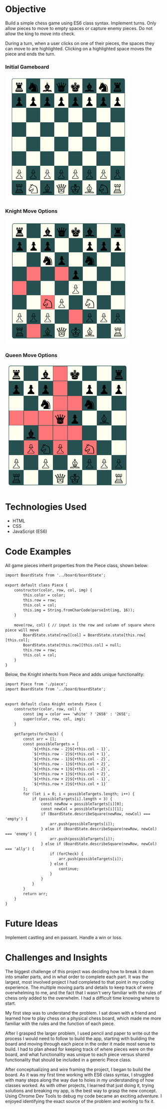 # Objective

Build a simple chess game using ES6 class syntax. Implement turns. Only allow pieces to move to empty spaces or capture enemy pieces. Do not allow the king to move into check.

During a turn, when a user clicks on one of their pieces, the spaces they can move to are highlighted. Clicking on a highlighted space moves the piece and ends the turn.

### Initial Gameboard
<!-- ![initial game board](./readme-images/main.png) -->
<img alt="initial-gameboard" src="./readme-images/main.png" width="400" height="400">

### Knight Move Options
<!-- ![knight](./readme-images/knight.png) -->
<img alt="knight" src="./readme-images/knight.png" width="400" height="400">


### Queen Move Options
<!-- ![queen](./readme-images/queen.png) -->
<img alt="queen" src="./readme-images/queen.png" width="400" height="400">


# Technologies Used
* HTML
* CSS
* JavaScript (ES6)

# Code Examples

All game pieces inherit properties from the Piece class, shown below:

```
import BoardState from '../board/boardState';

export default class Piece {
	constructor(color, row, col, img) {
		this.color = color;
		this.row = row;
		this.col = col;
		this.img = String.fromCharCode(parseInt(img, 16));
	}

	move(row, col) { // input is the row and column of square where piece will move
		BoardState.state[row][col] = BoardState.state[this.row][this.col];
		BoardState.state[this.row][this.col] = null;
		this.row = row;
		this.col = col;
	}
}
```

Below, the Knight inherits from Piece and adds unique functionality:

```
import Piece from './piece';
import BoardState from '../board/boardState';


export default class Knight extends Piece {
	constructor(color, row, col) {
		const img = color === 'white' ? '2658' : '265E';
		super(color, row, col, img);
	}

	getTargets(forCheck) {
		const arr = [];
		const possibleTargets = [
			`${+this.row - 2}${+this.col - 1}`,
			`${+this.row - 2}${+this.col + 1}`,
			`${+this.row - 1}${+this.col - 2}`,
			`${+this.row - 1}${+this.col + 2}`,
			`${+this.row + 1}${+this.col - 2}`,
			`${+this.row + 1}${+this.col + 2}`,
			`${+this.row + 2}${+this.col - 1}`,
			`${+this.row + 2}${+this.col + 1}`
		];
		for (let i = 0; i < possibleTargets.length; i++) {
			if (possibleTargets[i].length < 3) {
				const newRow = possibleTargets[i][0];
				const newCol = possibleTargets[i][1];
				if (BoardState.describeSquare(newRow, newCol) === 'empty') {
					arr.push(possibleTargets[i]);
				} else if (BoardState.describeSquare(newRow, newCol) === 'enemy') {
					arr.push(possibleTargets[i]);
				} else if (BoardState.describeSquare(newRow, newCol) === 'ally') {
					if (forCheck) {
						arr.push(possibleTargets[i]);
					} else {
						continue;
					}
				}
			}
		}
		return arr;
	}
}
```
# Future Ideas

Implement castling and en passant. Handle a win or loss.

# Challenges and Insights

The biggest challenge of this project was deciding how to break it down into smaller parts, and in what order to complete each part. It was the largest, most involved project I had completed to that point in my coding experience. The multiple moving parts and details to keep track of were overwhelming to me, and the fact that I wasn't very familiar with the rules of chess only added to the overwhelm. I had a difficult time knowing where to start. 

My first step was to understand the problem. I sat down with a friend and learned how to play chess on a physical chess board, which made me more familiar with the rules and the function of each piece. 

After I grasped the larger problem, I used pencil and paper to write out the process I would need to follow to build the app, starting with building the board and moving through each piece in the order it made most sense to build. I had to plan ahead for keeping track of where pieces were on the board, and what functionality was unique to each piece versus shared functionality that should be included in a generic Piece class. 

After conceptualizing and wire framing the project, I began to build the board. As it was my first time working with ES6 class syntax, I struggled with many steps along the way due to holes in my understanding of how classes worked. As with other projects, I learned that just doing it, trying solutions and breaking my app, is the best way to grasp the new concept. Using Chrome Dev Tools to debug my code became an exciting adventure. I enjoyed identifying the exact source of the problem and working to fix it.




